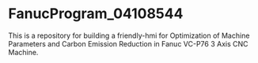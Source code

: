# FanucProgram_04108544
This is a repository for building a friendly-hmi for Optimization of Machine Parameters and Carbon Emission Reduction in Fanuc VC-P76 3 Axis CNC Machine.
